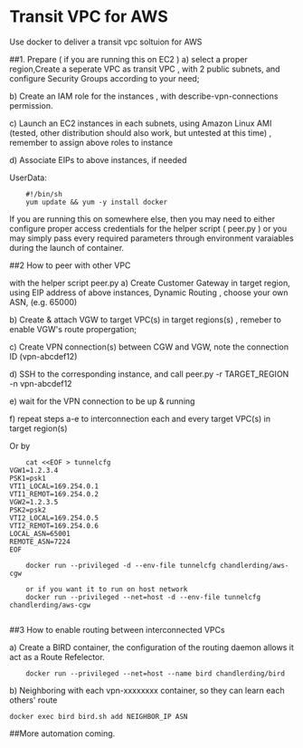 # Transit VPC for AWS

Use docker to deliver a transit vpc soltuion for AWS

##1. Prepare ( if you are running this on EC2 )
a) select a proper region,Create a seperate VPC as transit VPC , with 2 public subnets, and configure Security Groups according to your need;

b) Create an IAM role for the instances , with describe-vpn-connections permission.

c) Launch an EC2 instances in each subnets, using Amazon Linux AMI (tested, other distribution should also work, but untested at this time) , remember to assign above roles to instance

d) Associate EIPs to above instances, if needed

UserData:
```
	#!/bin/sh
	yum update && yum -y install docker
```

If you are running this on somewhere else, then you may need to either configure proper access credentials for the helper script ( peer.py ) or you may simply pass every required parameters through environment varaiables during the launch of container.


##2 How to peer with other VPC

with the helper script peer.py 
a) Create Customer Gateway in target region, using EIP address of above instances, Dynamic Routing , choose your own ASN, (e.g. 65000)

b) Create & attach VGW to target VPC(s) in target regions(s) , remeber to enable VGW's route propergation;

c) Create VPN connection(s) between CGW and VGW, note the connection ID  (vpn-abcdef12)

d) SSH to the corresponding instance, and call peer.py -r TARGET_REGION -n vpn-abcdef12 

e) wait for the VPN connection to be up & running

f) repeat steps a-e to interconnection each and every target VPC(s) in target region(s) 

Or by 

```
	cat <<EOF > tunnelcfg
VGW1=1.2.3.4
PSK1=psk1
VTI1_LOCAL=169.254.0.1
VTI1_REMOT=169.254.0.2
VGW2=1.2.3.5
PSK2=psk2
VTI2_LOCAL=169.254.0.5
VTI2_REMOT=169.254.0.6
LOCAL_ASN=65001
REMOTE_ASN=7224
EOF

	docker run --privileged -d --env-file tunnelcfg chandlerding/aws-cgw 
	
	or if you want it to run on host network
	docker run --privileged --net=host -d --env-file tunnelcfg chandlerding/aws-cgw 
	
```

##3 How to enable routing between interconnected VPCs

a) Create a BIRD container, the configuration of the routing daemon allows it act as a Route Refelector.
```
	docker run --privileged --net=host --name bird chandlerding/bird 
```
b) Neighboring with each vpn-xxxxxxxx container, so they can learn each others' route  
```
docker exec bird bird.sh add NEIGHBOR_IP ASN
```

##More automation coming.
